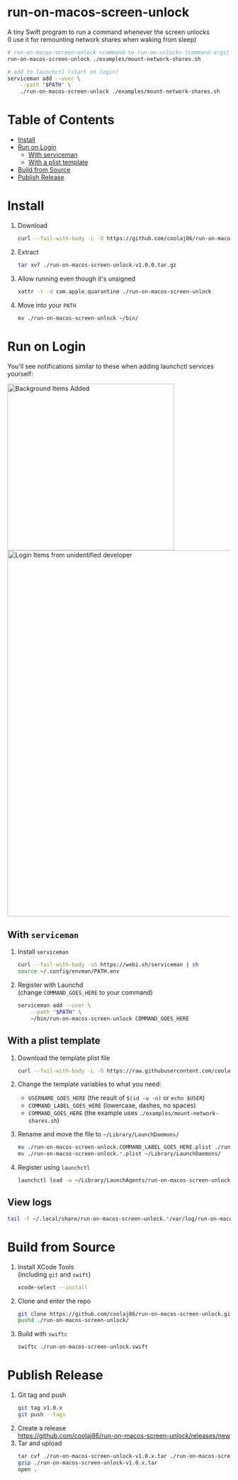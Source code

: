 # run-on-macos-screen-unlock

A tiny Swift program to run a command whenever the screen unlocks \
(I use it for remounting network shares when waking from sleep)

```sh
# run-on-macos-screen-unlock <command-to-run-on-unlock> [command-args]
run-on-macos-screen-unlock ./examples/mount-network-shares.sh
```

```sh
# add to launchctl (start on login)
serviceman add --user \
    --path "$PATH" \
    ./run-on-macos-screen-unlock ./examples/mount-network-shares.sh
```

# Table of Contents

-   [Install](#install)
-   [Run on Login](#run-on-login)
    -   [With serviceman](#with-serviceman)
    -   [With a plist template](#with-a-plist-template)
-   [Build from Source](#build-from-source)
-   [Publish Release](#publish-release)

# Install

1. Download
    ```sh
    curl --fail-with-body -L -O https://github.com/coolaj86/run-on-macos-screen-unlock/releases/download/v1.0.0/run-on-macos-screen-unlock-v1.0.0.tar.gz
    ```
2. Extract
    ```sh
    tar xvf ./run-on-macos-screen-unlock-v1.0.0.tar.gz
    ```
3. Allow running even though it's unsigned
    ```sh
    xattr -r -d com.apple.quarantine ./run-on-macos-screen-unlock
    ```
4. Move into your `PATH`
    ```sh
    mv ./run-on-macos-screen-unlock ~/bin/
    ```

# Run on Login

You'll see notifications similar to these when adding launchctl services yourself:

<img width="376" alt="Background Items Added" src="https://github.com/user-attachments/assets/362d180b-51e6-4e5a-a9be-8cdc356e5b34">

<img width="827" alt="Login Items from unidentified developer" src="https://github.com/user-attachments/assets/fb8fce4c-035a-40ae-8f37-70c28e67ad87">

## With `serviceman`

1. Install `serviceman`
    ```sh
    curl --fail-with-body -sS https://webi.sh/serviceman | sh
    source ~/.config/envman/PATH.env
    ```
2. Register with Launchd \
   (change `COMMAND_GOES_HERE` to your command)

    ```sh
    serviceman add --user \
        --path "$PATH" \
        ~/bin/run-on-macos-screen-unlock COMMAND_GOES_HERE
    ```

## With a plist template

1. Download the template plist file
    ```sh
    curl --fail-with-body -L -O https://raw.githubusercontent.com/coolaj86/run-on-macos-screen-unlock/main/examples/run-on-macos-screen-unlock.COMMAND_LABEL_GOES_HERE.plist
    ```
2. Change the template variables to what you need:

    - `USERNAME_GOES_HERE` (the result of `$(id -u -n)` or `echo $USER`)
    - `COMMAND_LABEL_GOES_HERE` (lowercase, dashes, no spaces)
    - `COMMAND_GOES_HERE` (the example uses `./examples/mount-network-shares.sh`)

3. Rename and move the file to `~/Library/LaunchDaemons/`
    ```sh
    mv ./run-on-macos-screen-unlock.COMMAND_LABEL_GOES_HERE.plist ./run-on-macos-screen-unlock.example-label.plist
    mv ./run-on-macos-screen-unlock.*.plist ~/Library/LaunchDaemons/
    ```
4. Register using `launchctl`
    ```sh
    launchctl load -w ~/Library/LaunchAgents/run-on-macos-screen-unlock.*.plist
    ```

## View logs

```sh
tail -f ~/.local/share/run-on-macos-screen-unlock.*/var/log/run-on-macos-screen-unlock.*.log
```

# Build from Source

1. Install XCode Tools \
   (including `git` and `swift`)
    ```sh
    xcode-select --install
    ```
2. Clone and enter the repo
    ```sh
    git clone https://github.com/coolaj86/run-on-macos-screen-unlock.git
    pushd ./run-on-macos-screen-unlock/
    ```
3. Build with `swiftc`
    ```sh
    swiftc ./run-on-macos-screen-unlock.swift
    ```

# Publish Release

1. Git tag and push
    ```sh
    git tag v1.0.x
    git push --tags
    ```
2. Create a release \
   <https://github.com/coolaj86/run-on-macos-screen-unlock/releases/new>
3. Tar and upload
    ```sh
    tar cvf ./run-on-macos-screen-unlock-v1.0.x.tar ./run-on-macos-screen-unlock
    gzip ./run-on-macos-screen-unlock-v1.0.x.tar
    open .
    ```
